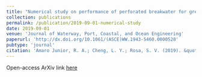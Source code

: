 ```yaml
---
title: "Numerical study on performance of perforated breakwater for green water"
collection: publications
permalink: /publication/2019-09-01-numerical-study
date: 2019-09-01
venue: 'Journal of Waterway, Port, Coastal, and Ocean Engineering'
paperurl: 'http://dx.doi.org/10.1061/(ASCE)WW.1943-5460.0000528'
pubtype: 'journal'
citation: 'Amaro Junior, R. A.; Cheng, L. Y.; Rosa, S. V. (2019). &quot;Numerical study on performance of perforated breakwater for green water.&quot; <i>Journal of Waterway, Port, Coastal, and Ocean Engineering</i>, 145: 1-19'
---
```


Open-access ArXiv link <a href="https://doi.org/10.48550/arXiv.2306.01954" target="_blank">here</a>